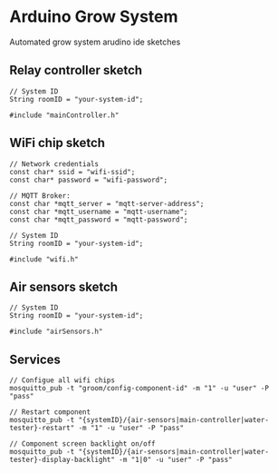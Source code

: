 # Arduino Grow System

Automated grow system arudino ide sketches

## Relay controller sketch
```
// System ID
String roomID = "your-system-id";

#include "mainController.h"
```

## WiFi chip sketch
```
// Network credentials
const char* ssid = "wifi-ssid";
const char* password = "wifi-password";

// MQTT Broker:
const char *mqtt_server = "mqtt-server-address";
const char *mqtt_username = "mqtt-username";
const char *mqtt_password = "mqtt-password";

// System ID
String roomID = "your-system-id";

#include "wifi.h"
```

## Air sensors sketch
```
// System ID
String roomID = "your-system-id";

#include "airSensors.h"
```

## Services
```
// Configue all wifi chips
mosquitto_pub -t "groom/config-component-id" -m "1" -u "user" -P "pass"

// Restart component
mosquitto_pub -t "{systemID}/{air-sensors|main-controller|water-tester}-restart" -m "1" -u "user" -P "pass"

// Component screen backlight on/off
mosquitto_pub -t "{systemID}/{air-sensors|main-controller|water-tester}-display-backlight" -m "1|0" -u "user" -P "pass"
```